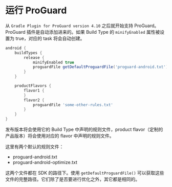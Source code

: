 # 运行 ProGuard

从 `Gradle Plugin for ProGuard version 4.10` 之后就开始支持 ProGuard。ProGuard 插件是自动添加进来的。如果 Build Type 的 `minifyEnabled` 属性被设置为 true，对应的 task 将会自动创建。

``` Groovy
android {
    buildTypes {
        release {
            minifyEnabled true
            proguardFile getDefaultProguardFile('proguard-android.txt')
        }
    }

    productFlavors {
        flavor1 {
        }
        flavor2 {
            proguardFile 'some-other-rules.txt'
        }
    }
}
```

发布版本将会使用它的 Build Type 中声明的规则文件，product flavor（定制的产品版本）将会使用对应的 flavor 中声明的规则文件。

这里有两个默认的规则文件：
* proguard-android.txt
* proguard-android-optimize.txt

这两个文件都在 SDK 的路径下。使用 `getDefaultProguardFile()` 可以获取这些文件的完整路径。它们除了是否要进行优化之外，其它都是相同的。
